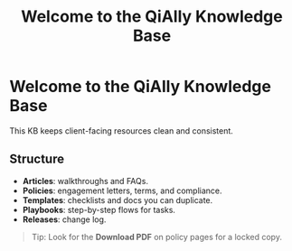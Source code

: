 ﻿---
title: "Welcome to the QiAlly Knowledge Base"
slug: "welcome"
summary: "How this KB is organized and how to use it."
tags: ["onboarding"]
updated: "2025-09-15"
status: "published"
---

# Welcome to the QiAlly Knowledge Base

This KB keeps client-facing resources clean and consistent.

## Structure
- **Articles**: walkthroughs and FAQs.
- **Policies**: engagement letters, terms, and compliance.
- **Templates**: checklists and docs you can duplicate.
- **Playbooks**: step-by-step flows for tasks.
- **Releases**: change log.

> Tip: Look for the **Download PDF** on policy pages for a locked copy.
